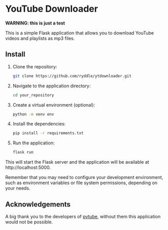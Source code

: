 # YouTube Downloader

**WARNING: this is just a test**

This is a simple Flask application that allows you to download YouTube videos and playlists as mp3 files.

## Install

1. Clone the repository:
   ```bash
   git clone https://github.com/ryddle/ytdownloader.git

2. Navigate to the application directory:
   ```bash
   cd your_repository

3. Create a virtual environment (optional):
   ```bash
   python -m venv env

4. Install the dependencies:
   ```bash
   pip install -r requirements.txt

5. Run the application:
   ```bash
   flask run

This will start the Flask server and the application will be available at http://localhost:5000.

Remember that you may need to configure your development environment, such as environment variables or file system permissions, depending on your needs.

## Acknowledgements

A big thank you to the developers of [pytube](https://github.com/pytube/pytube), without them this application would not be possible.



